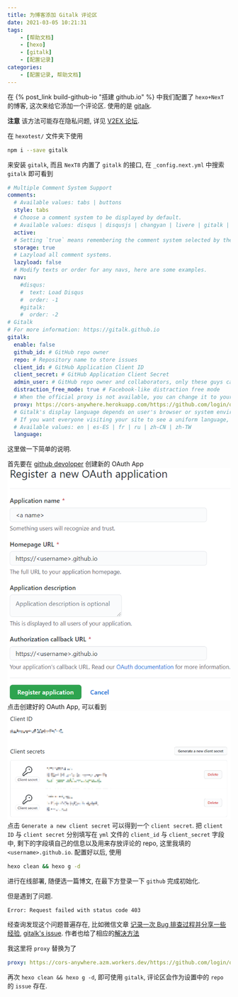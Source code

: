 ```yaml
---
title: 为博客添加 Gitalk 评论区 
date: 2021-03-05 10:21:31
tags:
    - [帮助文档]
    - [hexo]
    - [gitalk]
    - [配置记录]
categories:
    - [配置记录, 帮助文档]
---
```


在 {% post_link build-github-io "搭建 github.io" %} 中我们配置了 `hexo+NexT` 的博客, 这次来给它添加一个评论区. 使用的是 [gitalk](https://github.com/gitalk/gitalk). 

<!-- more -->

**注意** 该方法可能存在隐私问题, 详见 [V2EX 论坛](https://www.v2ex.com/t/535608). 

在 `hexotest/` 文件夹下使用

```bash
npm i --save gitalk
```
来安装 `gitalk`, 而且 `NexT8` 内置了 `gitalk` 的接口, 在 `_config.next.yml` 中搜索 `gitalk` 即可看到

```yml
# Multiple Comment System Support
comments:
  # Available values: tabs | buttons
  style: tabs
  # Choose a comment system to be displayed by default.
  # Available values: disqus | disqusjs | changyan | livere | gitalk | utterances
  active:
  # Setting `true` means remembering the comment system selected by the visitor.
  storage: true
  # Lazyload all comment systems.
  lazyload: false
  # Modify texts or order for any navs, here are some examples.
  nav:
    #disqus:
    #  text: Load Disqus
    #  order: -1
    #gitalk:
    #  order: -2
# Gitalk
# For more information: https://gitalk.github.io
gitalk:
  enable: false
  github_id: # GitHub repo owner
  repo: # Repository name to store issues
  client_id: # GitHub Application Client ID
  client_secret: # GitHub Application Client Secret
  admin_user: # GitHub repo owner and collaborators, only these guys can initialize gitHub issues
  distraction_free_mode: true # Facebook-like distraction free mode
  # When the official proxy is not available, you can change it to your own proxy address
  proxy: https://cors-anywhere.herokuapp.com/https://github.com/login/oauth/access_token # This is official proxy adress
  # Gitalk's display language depends on user's browser or system environment
  # If you want everyone visiting your site to see a uniform language, you can set a force language value
  # Available values: en | es-ES | fr | ru | zh-CN | zh-TW
  language:
  ```
这里做一下简单的说明. 

首先要在 [github devoloper](https://github.com/settings/developers) 创建新的 OAuth App
![](../img/postimg/githubdevelop.png)
点击创建好的 OAuth App, 可以看到
![](../img/postimg/clientid.png)
点击 `Generate a new client secret` 可以得到一个 `client secret`. 把 `client ID` 与 `client secret` 分别填写在 `yml` 文件的 `client_id` 与 `client_secret` 字段中, 剩下的字段填自己的信息以及用来存放评论的 repo, 这里我填的 `<username>.github.io`. 配置好以后, 使用
```bash
hexo clean && hexo g -d
```
进行在线部署, 随便选一篇博文, 在最下方登录一下 `github` 完成初始化. 

但是遇到了问题. 
```
Error: Request failed with status code 403
```
经查询发现这个问题普遍存在, 比如微信文章 [记录一次 Bug 排查过程并分享一些经验](https://mp.weixin.qq.com/s?__biz=Mzg3MjU3NzU1OA==&mid=2247496606&idx=1&sn=8e0b6e2600f939c5401f2344dce2cba6&source=41#wechat_redirect), [gitalk's issue](https://github.com/gitalk/gitalk/issues/429). 作者也给了相应的[解决方法](https://github.com/gitalk/gitalk/issues/429#issuecomment-789423631)

我这里将 `proxy` 替换为了
```yml
proxy: https://cors-anywhere.azm.workers.dev/https://github.com/login/oauth/access_token
```
再次 `hexo clean && hexo g -d`, 即可使用 `gitalk`, 评论区会作为设置中的 `repo` 的 `issue` 存在. 
